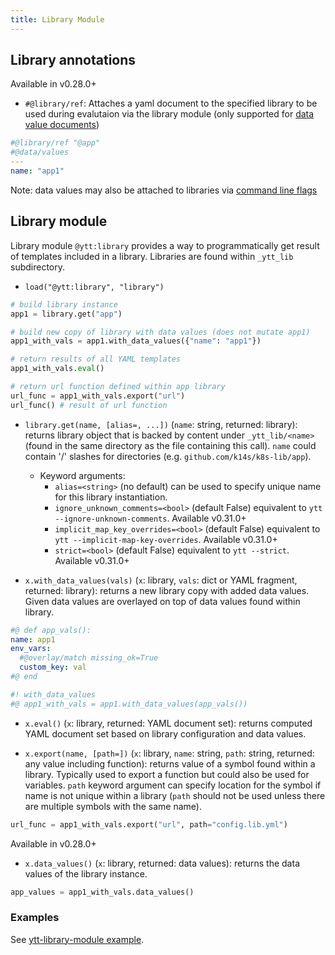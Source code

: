 ```yaml
---
title: Library Module
---
```


## Library annotations

Available in v0.28.0+

- `#@library/ref`: Attaches a yaml document to the specified library to be used during evalutaion via the library module (only supported for [data value documents](ytt-data-values.md#setting-library-values-via-files))

```yaml
#@library/ref "@app"
#@data/values
---
name: "app1"
```

Note: data values may also be attached to libraries via [command line flags](ytt-data-values.md#setting-library-values-via-command-line-flags)

## Library module

Library module `@ytt:library` provides a way to programmatically get result of templates included in a library. Libraries are found within `_ytt_lib` subdirectory.

- `load("@ytt:library", "library")`
```python
# build library instance
app1 = library.get("app")

# build new copy of library with data values (does not mutate app1)
app1_with_vals = app1.with_data_values({"name": "app1"})

# return results of all YAML templates
app1_with_vals.eval()

# return url function defined within app library
url_func = app1_with_vals.export("url")
url_func() # result of url function
```

- `library.get(name, [alias=, ...])` (`name`: string, returned: library): returns library object that is backed by content under `_ytt_lib/<name>` (found in the same directory as the file containing this call). `name` could contain '/' slashes for directories (e.g. `github.com/k14s/k8s-lib/app`).
  - Keyword arguments:
    - `alias=<string>` (no default) can be used to specify unique name for this library instantiation.
    - `ignore_unknown_comments=<bool>` (default False) equivalent to `ytt --ignore-unknown-comments`. Available v0.31.0+
    - `implicit_map_key_overrides=<bool>` (default False) equivalent to `ytt --implicit-map-key-overrides`. Available v0.31.0+
    - `strict=<bool>` (default False) equivalent to `ytt --strict`. Available v0.31.0+

- `x.with_data_values(vals)` (`x`: library, `vals`: dict or YAML fragment, returned: library): returns a new library copy with added data values. Given data values are overlayed on top of data values found within library.

```yaml
#@ def app_vals():
name: app1
env_vars:
  #@overlay/match missing_ok=True
  custom_key: val
#@ end

#! with_data_values 
#@ app1_with_vals = app1.with_data_values(app_vals())
```

- `x.eval()` (`x`: library, returned: YAML document set): returns computed YAML document set based on library configuration and data values.

- `x.export(name, [path=])` (`x`: library, `name`: string, `path`: string, returned: any value including function): returns value of a symbol found within a library. Typically used to export a function but could also be used for variables. `path` keyword argument can specify location for the symbol if name is not unique within a library (`path` should not be used unless there are multiple symbols with the same name).

```python
url_func = app1_with_vals.export("url", path="config.lib.yml")
```

Available in v0.28.0+

- `x.data_values()` (`x`: library, returned: data values): returns the data values of the library instance.

```python
app_values = app1_with_vals.data_values()
```

### Examples

See [ytt-library-module example](/ytt/#example:example-ytt-library-module).
